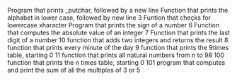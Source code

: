 Program that prints _putchar, followed by a new line
Function that prints the alphabet in lower case, followed by new line
3 Funtion that cheçks for lowercase xharacter
Program that prints the sign of a number
6 Function that computes the absolute value of an integer
7 Function that prints the last digit of a number
10 function that adds two integers and returns the result
8 function that prints every minute of the day
9 function that prints the 9times table, starting 0
11 function that prints all natural numbers from n to 98
100 function that prints the n times table, starting 0
101 program that computes and print the sum of all the multiples of 3 or 5
